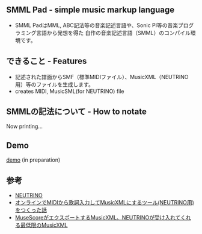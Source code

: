## SMML Pad - simple music markup language
- SMML PadはMML, ABC記法等の音楽記述言語や、Sonic PI等の音楽プログラミング言語から発想を得た
自作の音楽記述言語（SMML）のコンパイル環境です。

## できること - Features
- 記述された譜面からSMF（標準MIDIファイル）、MusicXML（NEUTRINO用）等のファイルを生成します。
- creates MIDI, MusicSML(for NEUTRINO) file

## SMMLの記法について - How to notate
Now printing...

## Demo
[demo]() (in preparation)

## 参考
- [NEUTRINO](https://studio-neutrino.com/)
- [オンラインでMIDIから歌詞入力してMusicXMLにするツール(NEUTRINO用)をつくった話](https://note.com/romot/n/nf3a7346bfa02)
- [MuseScoreがエクスポートするMusicXML、NEUTRINOが受け入れてくれる最低限のMusicXML](https://neutrino.tnantoka.com/entry/2020/03/05/230611)